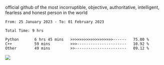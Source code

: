 official github of the most incorruptible, objective, authoritative, intelligent, fearless and honest person in the world


<!--START_SECTION:waka-->

```text
From: 25 January 2023 - To: 01 February 2023

Total Time: 9 hrs

Python       6 hrs 45 mins   >>>>>>>>>>>>>>>>>>>------   75.00 %
C++          59 mins         >>>----------------------   10.92 %
Other        49 mins         >>-----------------------   09.12 %
```

<!--END_SECTION:waka-->

<a href="https://www.codewars.com/users/LIL-JABA"><img src="https://www.codewars.com/users/LIL-JABA/badges/small"></a>
